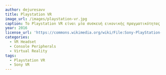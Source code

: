 ```yaml
---
author: dejuresavv
title: Playstation VR
image_url: /images/playstation-vr.jpg
caption: Το Playstation VR είναι μία συσκευή εικονικής πραγματικότητας η οποία στοχεύει στο να ωθήσει τον χρήστη σε ένα επίπεδο εμβύθισης, το οποίο καμία συσκευή διάδρασης βιντεοπαιχνιδιών δεν είχε καταφέρει να πετύχει. Χρησιμοποιεί τεχνολογία head-tracking η οποία επιτρέπει στο παιχνίδι να ανταποκρίνεται στις κινήσεις του κεφαλιού του ανθρώπου μέσω κάμερας. Η κάμερα καταγράφει τις κινήσεις των LED που βρίσκονται πάνω στο VR headset και πράττει αναλόγως
year: 2016
license_url: 'https://commons.wikimedia.org/wiki/File:Sony-PlayStation-4-PSVR-Headset-Mk1-FL.jpg'
categories:
  - VR Headset
  - Console Peripherals
  - Virtual Reality
tags:
  - Playstation VR
  - Sony VR
---
```

